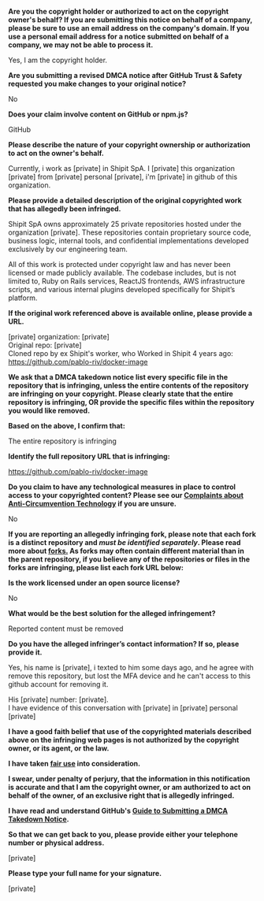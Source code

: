 **Are you the copyright holder or authorized to act on the copyright owner's behalf? If you are submitting this notice on behalf of a company, please be sure to use an email address on the company's domain. If you use a personal email address for a notice submitted on behalf of a company, we may not be able to process it.**

Yes, I am the copyright holder.

**Are you submitting a revised DMCA notice after GitHub Trust & Safety requested you make changes to your original notice?**

No

**Does your claim involve content on GitHub or npm.js?**

GitHub

**Please describe the nature of your copyright ownership or authorization to act on the owner's behalf.**

Currently, i work as [private] in Shipit SpA. I [private] this organization [private] from [private] personal [private], i'm [private] in github of this organization.

**Please provide a detailed description of the original copyrighted work that has allegedly been infringed.**

Shipit SpA owns approximately 25 private repositories hosted under the organization [private]. These repositories contain proprietary source code, business logic, internal tools, and confidential implementations developed exclusively by our engineering team.

All of this work is protected under copyright law and has never been licensed or made publicly available. The codebase includes, but is not limited to, Ruby on Rails services, ReactJS frontends, AWS infrastructure scripts, and various internal plugins developed specifically for Shipit’s platform.

**If the original work referenced above is available online, please provide a URL.**

[private] organization: [private]  
Original repo: [private]  
Cloned repo by ex Shipit's worker, who Worked in Shipit 4 years ago: https://github.com/pablo-riv/docker-image

**We ask that a DMCA takedown notice list every specific file in the repository that is infringing, unless the entire contents of the repository are infringing on your copyright. Please clearly state that the entire repository is infringing, OR provide the specific files within the repository you would like removed.**

**Based on the above, I confirm that:**

The entire repository is infringing

**Identify the full repository URL that is infringing:**

https://github.com/pablo-riv/docker-image

**Do you claim to have any technological measures in place to control access to your copyrighted content? Please see our <a href="https://docs.github.com/articles/guide-to-submitting-a-dmca-takedown-notice#complaints-about-anti-circumvention-technology">Complaints about Anti-Circumvention Technology</a> if you are unsure.**

No

**If you are reporting an allegedly infringing fork, please note that each fork is a distinct repository and <i>must be identified separately</i>. Please read more about <a href="https://docs.github.com/articles/dmca-takedown-policy#b-what-about-forks-or-whats-a-fork">forks.</a> As forks may often contain different material than in the parent repository, if you believe any of the repositories or files in the forks are infringing, please list each fork URL below:**

**Is the work licensed under an open source license?**

No

**What would be the best solution for the alleged infringement?**

Reported content must be removed

**Do you have the alleged infringer’s contact information? If so, please provide it.**

Yes, his name is [private], i texted to him some days ago, and he agree with remove this repository, but lost the MFA device and he can't access to this github account for removing it.

His [private] number: [private].  
I have evidence of this conversation with [private] in [private] personal [private]

**I have a good faith belief that use of the copyrighted materials described above on the infringing web pages is not authorized by the copyright owner, or its agent, or the law.**

**I have taken <a href="https://www.lumendatabase.org/topics/22">fair use</a> into consideration.**

**I swear, under penalty of perjury, that the information in this notification is accurate and that I am the copyright owner, or am authorized to act on behalf of the owner, of an exclusive right that is allegedly infringed.**

**I have read and understand GitHub's <a href="https://docs.github.com/articles/guide-to-submitting-a-dmca-takedown-notice/">Guide to Submitting a DMCA Takedown Notice</a>.**

**So that we can get back to you, please provide either your telephone number or physical address.**

[private]

**Please type your full name for your signature.**

[private]
